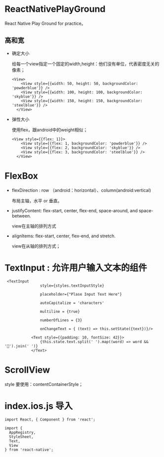 # ReactNativePlayGround
React Native Play Ground for practice。

## 高和宽

* 确定大小 

	给每一个view指定一个固定的width,height：他们没有单位，代表密度无关的像素；
	
	```
	<View>
        <View style={{width: 50, height: 50, backgroundColor: 'powderblue'}} />
        <View style={{width: 100, height: 100, backgroundColor: 'skyblue'}} />
        <View style={{width: 150, height: 150, backgroundColor: 'steelblue'}} />
      </View>
	```
* 弹性大小

	使用flex，跟android中的weight相似；
	
	```
	<View style={{flex: 1}}>
        <View style={{flex: 1, backgroundColor: 'powderblue'}} />
        <View style={{flex: 2, backgroundColor: 'skyblue'}} />
        <View style={{flex: 3, backgroundColor: 'steelblue'}} />
      </View>
	```

# FlexBox

* flexDirection : row （android：horizontal）、column(android:vertical)

	布局主轴，水平 or 垂直。
	
* justifyContent: flex-start, center, flex-end, space-around, and space-between.

  view在主轴的排列方式
  
* alignItems: flex-start, center, flex-end, and stretch.

  view在从轴的排列方式；
  
# TextInput : 允许用户输入文本的组件

```
 <TextInput
                style={styles.textInputStyle}

                placeholder={"Plase Input Text Here"}

                autoCapitalize = 'characters'

                multiline = {true}

                numberOfLines = {3}

                onChangeText = { (text) => this.setState({text})}/>

            <Text style={{padding: 10, fontSize: 42}}>
                {this.state.text.split(' ').map((word) => word && '🍕').join(' ')}
            </Text>
```

# ScrollView

style 要使用：contentContainerStyle；

# index.ios.js 导入

```
import React, { Component } from 'react';

import {
  AppRegistry,
  StyleSheet,
  Text,
  View
} from 'react-native';
```


  


